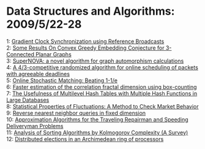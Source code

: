 # Data Structures and Algorithms: 2009/5/22-28  
1: [Gradient Clock Synchronization using Reference Broadcasts](https://doi.org/10.48550/arXiv.0905.3454)  
2: [Some Results On Convex Greedy Embedding Conjecture for 3-Connected  Planar Graphs](https://doi.org/10.48550/arXiv.0905.3812)  
3: [SuperNOVA: a novel algorithm for graph automorphism calculations](https://doi.org/10.48550/arXiv.0905.3927)  
4: [A 4/3-competitive randomized algorithm for online scheduling of packets  with agreeable deadlines](https://doi.org/10.48550/arXiv.0905.4068)  
5: [Online Stochastic Matching: Beating 1-1/e](https://doi.org/10.48550/arXiv.0905.4100)  
6: [Faster estimation of the correlation fractal dimension using  box-counting](https://doi.org/10.48550/arXiv.0905.4138)  
7: [The Usefulness of Multilevel Hash Tables with Multiple Hash Functions in  Large Databases](https://doi.org/10.48550/arXiv.0905.4201)  
8: [Statistical Properties of Fluctuations: A Method to Check Market  Behavior](https://doi.org/10.48550/arXiv.0905.4237)  
9: [Reverse nearest neighbor queries in fixed dimension](https://doi.org/10.48550/arXiv.0905.4441)  
10: [Approximation Algorithms for the Traveling Repairman and Speeding  Deliveryman Problems](https://doi.org/10.48550/arXiv.0905.4444)  
11: [Analysis of Sorting Algorithms by Kolmogorov Complexity (A Survey)](https://doi.org/10.48550/arXiv.0905.4452)  
12: [Distributed elections in an Archimedean ring of processors](https://doi.org/10.48550/arXiv.0906.0731)  